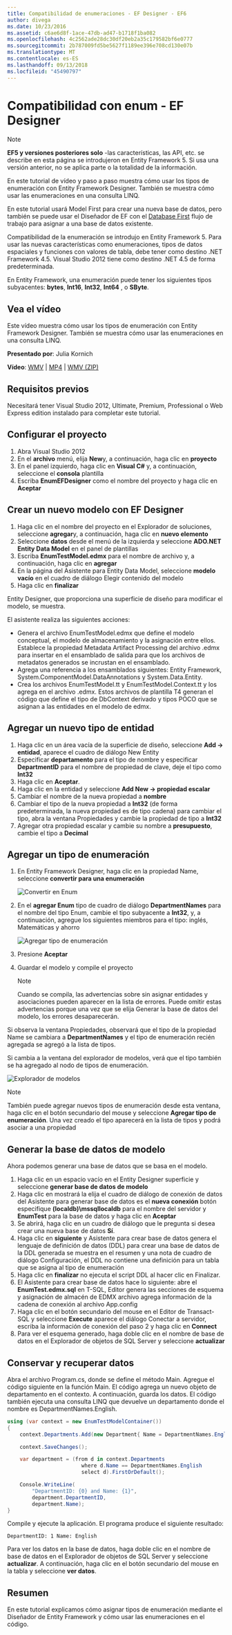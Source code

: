 ```yaml
---
title: Compatibilidad de enumeraciones - EF Designer - EF6
author: divega
ms.date: 10/23/2016
ms.assetid: c6ae6d8f-1ace-47db-ad47-b1718f1ba082
ms.openlocfilehash: 4c2562ade28dc30df20eb2a35c179582bf6e0777
ms.sourcegitcommit: 2b787009fd5be5627f1189ee396e708cd130e07b
ms.translationtype: MT
ms.contentlocale: es-ES
ms.lasthandoff: 09/13/2018
ms.locfileid: "45490797"
---
```

# <a name="enum-support---ef-designer"></a>Compatibilidad con enum - EF Designer
> [!NOTE]
> **EF5 y versiones posteriores solo** -las características, las API, etc. se describe en esta página se introdujeron en Entity Framework 5. Si usa una versión anterior, no se aplica parte o la totalidad de la información.

En este tutorial de vídeo y paso a paso muestra cómo usar los tipos de enumeración con Entity Framework Designer. También se muestra cómo usar las enumeraciones en una consulta LINQ.

En este tutorial usará Model First para crear una nueva base de datos, pero también se puede usar el Diseñador de EF con el [Database First](~/ef6/modeling/designer/workflows/database-first.md) flujo de trabajo para asignar a una base de datos existente.

Compatibilidad de la enumeración se introdujo en Entity Framework 5. Para usar las nuevas características como enumeraciones, tipos de datos espaciales y funciones con valores de tabla, debe tener como destino .NET Framework 4.5. Visual Studio 2012 tiene como destino .NET 4.5 de forma predeterminada.

En Entity Framework, una enumeración puede tener los siguientes tipos subyacentes: **bytes**, **Int16**, **Int32**, **Int64** , o **SByte**.

## <a name="watch-the-video"></a>Vea el vídeo
Este vídeo muestra cómo usar los tipos de enumeración con Entity Framework Designer. También se muestra cómo usar las enumeraciones en una consulta LINQ.

**Presentado por**: Julia Kornich

**Vídeo**: [WMV](http://download.microsoft.com/download/0/7/A/07ADECC9-7893-415D-9F20-8B97D46A37EC/HDI-ITPro-MSDN-winvideo-enumwithdesiger.wmv) | [MP4](http://download.microsoft.com/download/0/7/A/07ADECC9-7893-415D-9F20-8B97D46A37EC/HDI-ITPro-MSDN-mp4video-enumwithdesiger.m4v) | [WMV (ZIP)](http://download.microsoft.com/download/0/7/A/07ADECC9-7893-415D-9F20-8B97D46A37EC/HDI-ITPro-MSDN-winvideo-enumwithdesiger.zip)

## <a name="pre-requisites"></a>Requisitos previos

Necesitará tener Visual Studio 2012, Ultimate, Premium, Professional o Web Express edition instalado para completar este tutorial.

## <a name="set-up-the-project"></a>Configurar el proyecto

1.  Abra Visual Studio 2012
2.  En el **archivo** menú, elija **New**y, a continuación, haga clic en **proyecto**
3.  En el panel izquierdo, haga clic en **Visual C\#** y, a continuación, seleccione el **consola** plantilla
4.  Escriba **EnumEFDesigner** como el nombre del proyecto y haga clic en **Aceptar**

## <a name="create-a-new-model-using-the-ef-designer"></a>Crear un nuevo modelo con EF Designer

1.  Haga clic en el nombre del proyecto en el Explorador de soluciones, seleccione **agregar**y, a continuación, haga clic en **nuevo elemento**
2.  Seleccione **datos** desde el menú de la izquierda y seleccione **ADO.NET Entity Data Model** en el panel de plantillas
3.  Escriba **EnumTestModel.edmx** para el nombre de archivo y, a continuación, haga clic en **agregar**
4.  En la página del Asistente para Entity Data Model, seleccione **modelo vacío** en el cuadro de diálogo Elegir contenido del modelo
5.  Haga clic en **finalizar**

Entity Designer, que proporciona una superficie de diseño para modificar el modelo, se muestra.

El asistente realiza las siguientes acciones:

-   Genera el archivo EnumTestModel.edmx que define el modelo conceptual, el modelo de almacenamiento y la asignación entre ellos. Establece la propiedad Metadata Artifact Processing del archivo .edmx para insertar en el ensamblado de salida para que los archivos de metadatos generados se incrustan en el ensamblado.
-   Agrega una referencia a los ensamblados siguientes: Entity Framework, System.ComponentModel.DataAnnotations y System.Data.Entity.
-   Crea los archivos EnumTestModel.tt y EnumTestModel.Context.tt y los agrega en el archivo .edmx. Estos archivos de plantilla T4 generan el código que define el tipo de DbContext derivado y tipos POCO que se asignan a las entidades en el modelo de edmx.

## <a name="add-a-new-entity-type"></a>Agregar un nuevo tipo de entidad

1.  Haga clic en un área vacía de la superficie de diseño, seleccione **Add -&gt; entidad**, aparece el cuadro de diálogo New Entity
2.  Especificar **departamento** para el tipo de nombre y especificar **DepartmentID** para el nombre de propiedad de clave, deje el tipo como **Int32**
3.  Haga clic en **Aceptar**.
4.  Haga clic en la entidad y seleccione **Add New -&gt; propiedad escalar**
5.  Cambiar el nombre de la nueva propiedad a **nombre**
6.  Cambiar el tipo de la nueva propiedad a **Int32** (de forma predeterminada, la nueva propiedad es de tipo cadena) para cambiar el tipo, abra la ventana Propiedades y cambie la propiedad de tipo a **Int32**
7.  Agregar otra propiedad escalar y cambie su nombre a **presupuesto**, cambie el tipo a **Decimal**

## <a name="add-an-enum-type"></a>Agregar un tipo de enumeración

1.  En Entity Framework Designer, haga clic en la propiedad Name, seleccione **convertir para una enumeración**

    ![Convertir en Enum](~/ef6/media/converttoenum.png)

2.  En el **agregar Enum** tipo de cuadro de diálogo **DepartmentNames** para el nombre del tipo Enum, cambie el tipo subyacente a **Int32**, y, a continuación, agregue los siguientes miembros para el tipo: inglés, Matemáticas y ahorro

    ![Agregar tipo de enumeración](~/ef6/media/addenumtype.png)

3.  Presione **Aceptar**
4.  Guardar el modelo y compile el proyecto
    > [!NOTE]
    > Cuando se compila, las advertencias sobre sin asignar entidades y asociaciones pueden aparecer en la lista de errores. Puede omitir estas advertencias porque una vez que se elija Generar la base de datos del modelo, los errores desaparecerán.

Si observa la ventana Propiedades, observará que el tipo de la propiedad Name se cambiara a **DepartmentNames** y el tipo de enumeración recién agregada se agregó a la lista de tipos.

Si cambia a la ventana del explorador de modelos, verá que el tipo también se ha agregado al nodo de tipos de enumeración.

![Explorador de modelos](~/ef6/media/modelbrowser.png)

>[!NOTE]
> También puede agregar nuevos tipos de enumeración desde esta ventana, haga clic en el botón secundario del mouse y seleccione **Agregar tipo de enumeración**. Una vez creado el tipo aparecerá en la lista de tipos y podrá asociar a una propiedad

## <a name="generate-database-from-model"></a>Generar la base de datos de modelo

Ahora podemos generar una base de datos que se basa en el modelo.

1.  Haga clic en un espacio vacío en el Entity Designer superficie y seleccione **generar base de datos de modelo**
2.  Haga clic en mostrará la elija el cuadro de diálogo de conexión de datos del Asistente para generar base de datos es el **nueva conexión** botón especifique **(localdb)\\mssqllocaldb** para el nombre del servidor y  **EnumTest** para la base de datos y haga clic en **Aceptar**
3.  Se abrirá, haga clic en un cuadro de diálogo que le pregunta si desea crear una nueva base de datos **Sí**.
4.  Haga clic en **siguiente** y Asistente para crear base de datos genera el lenguaje de definición de datos (DDL) para crear una base de datos de la DDL generada se muestra en el resumen y una nota de cuadro de diálogo Configuración, el DDL no contiene una definición para un tabla que se asigna al tipo de enumeración
5.  Haga clic en **finalizar** no ejecuta el script DDL al hacer clic en Finalizar.
6.  El Asistente para crear base de datos hace lo siguiente: abre el **EnumTest.edmx.sql** en T-SQL, Editor genera las secciones de esquema y asignación de almacén de EDMX archivo agrega información de la cadena de conexión al archivo App.config
7.  Haga clic en el botón secundario del mouse en el Editor de Transact-SQL y seleccione **Execute** aparece el diálogo Conectar a servidor, escriba la información de conexión del paso 2 y haga clic en **Connect**
8.  Para ver el esquema generado, haga doble clic en el nombre de base de datos en el Explorador de objetos de SQL Server y seleccione **actualizar**

## <a name="persist-and-retrieve-data"></a>Conservar y recuperar datos

Abra el archivo Program.cs, donde se define el método Main. Agregue el código siguiente en la función Main. El código agrega un nuevo objeto de departamento en el contexto. A continuación, guarda los datos. El código también ejecuta una consulta LINQ que devuelve un departamento donde el nombre es DepartmentNames.English.

``` csharp
using (var context = new EnumTestModelContainer())
{
    context.Departments.Add(new Department{ Name = DepartmentNames.English });

    context.SaveChanges();

    var department = (from d in context.Departments
                        where d.Name == DepartmentNames.English
                        select d).FirstOrDefault();

    Console.WriteLine(
        "DepartmentID: {0} and Name: {1}",
        department.DepartmentID,  
        department.Name);
}
```

Compile y ejecute la aplicación. El programa produce el siguiente resultado:

```
DepartmentID: 1 Name: English
```

Para ver los datos en la base de datos, haga doble clic en el nombre de base de datos en el Explorador de objetos de SQL Server y seleccione **actualizar**. A continuación, haga clic en el botón secundario del mouse en la tabla y seleccione **ver datos**.

## <a name="summary"></a>Resumen

En este tutorial explicamos cómo asignar tipos de enumeración mediante el Diseñador de Entity Framework y cómo usar las enumeraciones en el código. 
